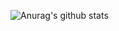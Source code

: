 ![Anurag's github stats](https://github-readme-stats.vercel.app/api?username=SoaringGecko&show_icons=true&theme=radical)
